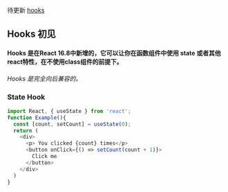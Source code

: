 待更新 [hooks](https://reactjs.org/docs/hooks-intro.html)

## Hooks 初见
#### Hooks 是在React 16.8中新增的，它可以让你在函数组件中使用 state 或者其他react特性，在不使用class组件的前提下。
*Hooks 是完全向后兼容的。*

### State Hook

```javascript
import React, { useState } from 'react';
function Example(){
  const [count, setCount] = useState(0);
  return (
    <div>
      <p> You clicked {count} times</p>
      <button onClick={() => setCount(count + 1)}>
        Click me
      </button>
    </div>
  )
}
```
